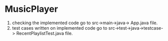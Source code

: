 # MusicPlayer

1. checking the implemented code go to src->main->java-> App.java file.
2. test cases written on implemented code go to src->test->java->testcase-> RecentPlaylistTest.java file.
